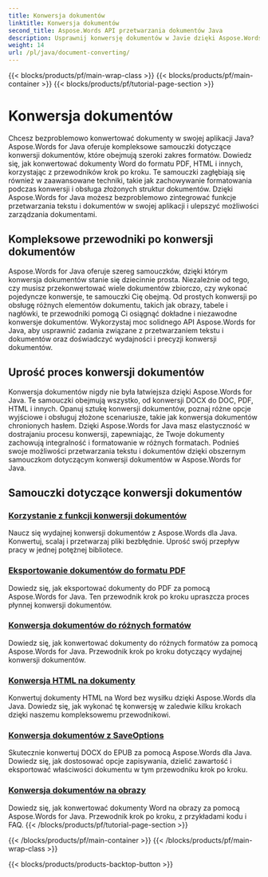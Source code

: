 ```yaml
---
title: Konwersja dokumentów
linktitle: Konwersja dokumentów
second_title: Aspose.Words API przetwarzania dokumentów Java
description: Usprawnij konwersję dokumentów w Javie dzięki Aspose.Words! Poznaj kompleksowe przewodniki dotyczące przetwarzania tekstu i dokumentów
weight: 14
url: /pl/java/document-converting/
---
```


{{< blocks/products/pf/main-wrap-class >}}
{{< blocks/products/pf/main-container >}}
{{< blocks/products/pf/tutorial-page-section >}}

# Konwersja dokumentów


Chcesz bezproblemowo konwertować dokumenty w swojej aplikacji Java? Aspose.Words for Java oferuje kompleksowe samouczki dotyczące konwersji dokumentów, które obejmują szeroki zakres formatów. Dowiedz się, jak konwertować dokumenty Word do formatu PDF, HTML i innych, korzystając z przewodników krok po kroku. Te samouczki zagłębiają się również w zaawansowane techniki, takie jak zachowywanie formatowania podczas konwersji i obsługa złożonych struktur dokumentów. Dzięki Aspose.Words for Java możesz bezproblemowo zintegrować funkcje przetwarzania tekstu i dokumentów w swojej aplikacji i ulepszyć możliwości zarządzania dokumentami.

## Kompleksowe przewodniki po konwersji dokumentów

Aspose.Words for Java oferuje szereg samouczków, dzięki którym konwersja dokumentów stanie się dziecinnie prosta. Niezależnie od tego, czy musisz przekonwertować wiele dokumentów zbiorczo, czy wykonać pojedyncze konwersje, te samouczki Cię obejmą. Od prostych konwersji po obsługę różnych elementów dokumentu, takich jak obrazy, tabele i nagłówki, te przewodniki pomogą Ci osiągnąć dokładne i niezawodne konwersje dokumentów. Wykorzystaj moc solidnego API Aspose.Words for Java, aby usprawnić zadania związane z przetwarzaniem tekstu i dokumentów oraz doświadczyć wydajności i precyzji konwersji dokumentów.

## Uprość proces konwersji dokumentów

Konwersja dokumentów nigdy nie była łatwiejsza dzięki Aspose.Words for Java. Te samouczki obejmują wszystko, od konwersji DOCX do DOC, PDF, HTML i innych. Opanuj sztukę konwersji dokumentów, poznaj różne opcje wyjściowe i obsługuj złożone scenariusze, takie jak konwersja dokumentów chronionych hasłem. Dzięki Aspose.Words for Java masz elastyczność w dostrajaniu procesu konwersji, zapewniając, że Twoje dokumenty zachowują integralność i formatowanie w różnych formatach. Podnieś swoje możliwości przetwarzania tekstu i dokumentów dzięki obszernym samouczkom dotyczącym konwersji dokumentów w Aspose.Words for Java.

## Samouczki dotyczące konwersji dokumentów

### [Korzystanie z funkcji konwersji dokumentów](./using-document-converting/)
Naucz się wydajnej konwersji dokumentów z Aspose.Words dla Java. Konwertuj, scalaj i przetwarzaj pliki bezbłędnie. Uprość swój przepływ pracy w jednej potężnej bibliotece.
### [Eksportowanie dokumentów do formatu PDF](./exporting-documents-to-pdf/)
Dowiedz się, jak eksportować dokumenty do PDF za pomocą Aspose.Words for Java. Ten przewodnik krok po kroku upraszcza proces płynnej konwersji dokumentów.
### [Konwersja dokumentów do różnych formatów](./converting-documents-different-formats/)
Dowiedz się, jak konwertować dokumenty do różnych formatów za pomocą Aspose.Words for Java. Przewodnik krok po kroku dotyczący wydajnej konwersji dokumentów.
### [Konwersja HTML na dokumenty](./converting-html-documents/)
Konwertuj dokumenty HTML na Word bez wysiłku dzięki Aspose.Words dla Java. Dowiedz się, jak wykonać tę konwersję w zaledwie kilku krokach dzięki naszemu kompleksowemu przewodnikowi.
### [Konwersja dokumentów z SaveOptions](./document-conversion-saveoptions/)
Skutecznie konwertuj DOCX do EPUB za pomocą Aspose.Words dla Java. Dowiedz się, jak dostosować opcje zapisywania, dzielić zawartość i eksportować właściwości dokumentu w tym przewodniku krok po kroku.
### [Konwersja dokumentów na obrazy](./converting-documents-images/)
Dowiedz się, jak konwertować dokumenty Word na obrazy za pomocą Aspose.Words for Java. Przewodnik krok po kroku, z przykładami kodu i FAQ.
{{< /blocks/products/pf/tutorial-page-section >}}

{{< /blocks/products/pf/main-container >}}
{{< /blocks/products/pf/main-wrap-class >}}

{{< blocks/products/products-backtop-button >}}
